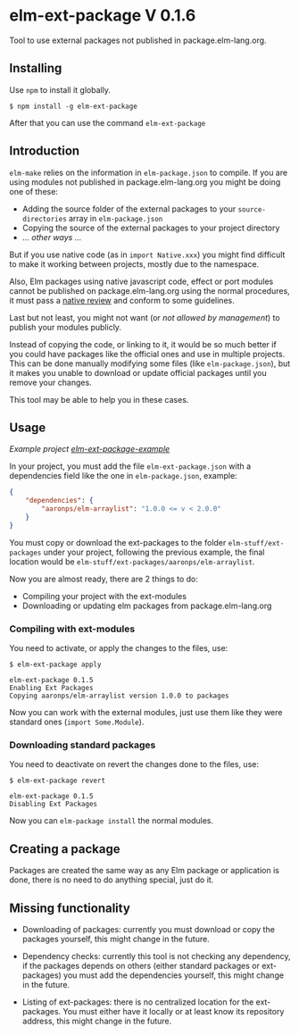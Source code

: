# elm-ext-package V 0.1.6

Tool to use external packages not published in package.elm-lang.org.


## Installing

Use `npm` to install it globally.

```shell
$ npm install -g elm-ext-package
```

After that you can use the command `elm-ext-package`


## Introduction

`elm-make` relies on the information in `elm-package.json` to compile. If you
are using modules not published in package.elm-lang.org you might be doing one
of these:

* Adding the source folder of the external packages to your `source-directories`
array in `elm-package.json`
* Copying the source of the external packages to your project directory
* _... other ways ..._

But if you use native code (as in `import Native.xxx`) you might find difficult
to make it working between projects, mostly due to the namespace.

Also, Elm packages using native javascript code, effect or port modules cannot
be published on package.elm-lang.org using the normal procedures, it must pass a
[native review](https://github.com/elm-lang/package.elm-lang.org) and conform to
some guidelines.

Last but not least, you might not want (or _not allowed by management_) to
publish your modules publicly.

Instead of copying the code, or linking to it, it would be so much better if you
could have packages like the official ones and use in multiple projects. This
can be done manually modifying some files (like `elm-package.json`), but it
makes you unable to download or update official packages until you remove your
changes.

This tool may be able to help you in these cases.


## Usage

_Example project [elm-ext-package-example](https://github.com/aaronps/elm-ext-package-example)_

In your project, you must add the file `elm-ext-package.json` with a
dependencies field like the one in `elm-package.json`, example:

```json
{
    "dependencies": {
        "aaronps/elm-arraylist": "1.0.0 <= v < 2.0.0"
    }
}
```

You must copy or download the ext-packages to the folder
`elm-stuff/ext-packages` under your project, following the previous example, the
final location would be `elm-stuff/ext-packages/aaronps/elm-arraylist`.

Now you are almost ready, there are 2 things to do:

* Compiling your project with the ext-modules
* Downloading or updating elm packages from package.elm-lang.org


### Compiling with ext-modules

You need to activate, or apply the changes to the files, use:

```shell
$ elm-ext-package apply

elm-ext-package 0.1.5
Enabling Ext Packages
Copying aaronps/elm-arraylist version 1.0.0 to packages
```

Now you can work with the external modules, just use them like
they were standard ones (`import Some.Module`).


### Downloading standard packages

You need to deactivate on revert the changes done to the files, use:

```shell
$ elm-ext-package revert

elm-ext-package 0.1.5
Disabling Ext Packages
```

Now you can `elm-package install` the normal modules.


## Creating a package

Packages are created the same way as any Elm package or application is done,
there is no need to do anything special, just do it. 



## Missing functionality

- Downloading of packages: currently you must download or copy the packages
yourself, this might change in the future.

- Dependency checks: currently this tool is not checking any dependency, if the
packages depends on others (either standard packages or ext-packages) you must 
add the dependencies yourself, this might change in the future.

- Listing of ext-packages: there is no centralized location for the
ext-packages. You must either have it locally or at least know its repository
address, this might change in the future.


